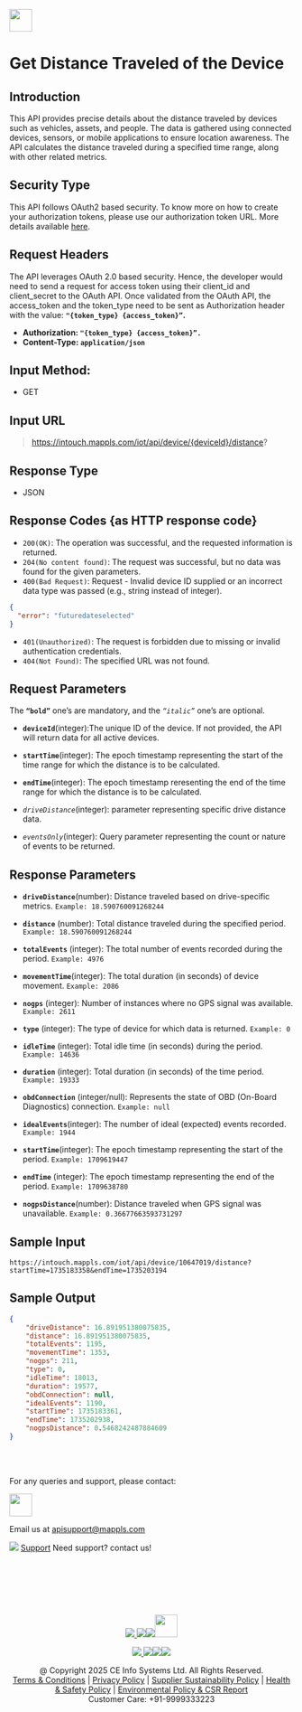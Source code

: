 
[<img src="https://about.mappls.com/about/images/MAPPLS-MapmyIndia-logo.png" height="40"/> </p>](https://about.mappls.com/api/)

# Get Distance Traveled of the Device

## **Introduction**

This API provides precise details about the distance traveled by devices such as vehicles, assets, and people. The data is gathered using connected devices, sensors, or mobile applications to ensure location awareness. The API calculates the distance traveled during a specified time range, along with other related metrics.

## **Security Type**
This API follows OAuth2 based security. To know more on how to create your authorization tokens, please use our authorization token URL. More details available [here](https://github.com/mappls-api/mappls-rest-apis/tree/main/mappls-token-generation-api).

## **Request Headers**

The API leverages OAuth 2.0 based security. Hence, the developer would need to send a request for access token using their client_id and client_secret to the OAuth API. Once validated from the OAuth API, the access_token and the token_type need to be sent as Authorization header with the value: **`"{token_type} {access_token}”`.**

- **Authorization: `"{token_type} {access_token}”.`**
- **Content-Type: `application/json`**


## **Input Method:** 
- GET

## **Input URL**

> https://intouch.mappls.com/iot/api/device​/{deviceId}​/distance?

## **Response Type**
- JSON

## **Response Codes {as HTTP response code}**

- `200(OK)`: The operation was successful, and the requested information is returned.
- `204(No content found)`: The request was successful, but no data was found for the given parameters.
- `400(Bad Request)`: Request - Invalid device ID supplied or an incorrect data type was passed (e.g., string instead of integer).

```json
{
  "error": "futuredateselected"
}
```
- `401(Unauthorized)`: The request is forbidden due to missing or invalid authentication credentials.
- `404(Not Found)`: The specified URL was not found.

## **Request Parameters**

The **`“bold”`** one’s are mandatory, and the *`“italic”`* one’s are optional.

- **`deviceId`**(integer):The unique ID of the device. If not provided, the API will return data for all active devices.

- **`startTime`**(integer): The epoch timestamp representing the start of the time range for which the distance is to be calculated.

- **`endTime`**(integer): The epoch timestamp reresenting the end of the time range for which the distance is to be calculated.

- *`driveDistance`*(integer): parameter representing specific drive distance data.

- *`eventsOnly`*(integer): Query parameter representing the count or nature of events to be returned.


## **Response Parameters**

- **`driveDistance`**(number): Distance traveled based on drive-specific metrics. `Example: 18.590760091268244`

- **`distance`** (number): Total distance traveled during the specified period. `Example: 18.590760091268244`

- **`totalEvents`** (integer): The total number of events recorded during the period. `Example: 4976`

- **`movementTime`**(integer): The total duration (in seconds) of device movement. `Example: 2086`

- **`nogps`** (integer): Number of instances where no GPS signal was available. `Example: 2611`

- **`type`** (integer): The type of device for which data is returned. `Example: 0`

- **`idleTime`** (integer): Total idle time (in seconds) during the period. `Example: 14636`

- **`duration`** (integer): Total duration (in seconds) of the time period. `Example: 19333`

- **`obdConnection`** (integer/null): Represents the state of OBD (On-Board Diagnostics) connection. `Example: null`

- **`idealEvents`**(integer): The number of ideal (expected) events recorded. `Example: 1944`

- **`startTime`**(integer): The epoch timestamp representing the start of the period. `Example: 1709619447`

- **`endTime`** (integer): The epoch timestamp representing the end of the period. `Example: 1709638780`

- **`nogpsDistance`**(number): Distance traveled when GPS signal was unavailable. `Example: 0.36677663593731297`

## **Sample Input**

```
https://intouch.mappls.com/iot/api/device/10647019/distance?startTime=1735183358&endTime=1735203194
```

## **Sample Output**

```json
{
    "driveDistance": 16.891951380075835,
    "distance": 16.891951380075835,
    "totalEvents": 1195,
    "movementTime": 1353,
    "nogps": 211,
    "type": 0,
    "idleTime": 18013,
    "duration": 19577,
    "obdConnection": null,
    "idealEvents": 1190,
    "startTime": 1735183361,
    "endTime": 1735202938,
    "nogpsDistance": 0.5468242487884609
}
```



<br></br>

For any queries and support, please contact: 

[<img src="https://about.mappls.com/images/mappls-logo.svg" height="40"/> </p>](https://about.mappls.com/api/)
Email us at [apisupport@mappls.com](mailto:apisupport@mappls.com)


![](https://www.mapmyindia.com/api/img/icons/support.png)
[Support](https://about.mappls.com/contact/)
Need support? contact us!

<br></br>


<br></br>

[<p align="center"> <img src="https://www.mapmyindia.com/api/img/icons/stack-overflow.png"/> ](https://stackoverflow.com/questions/tagged/mappls-api)[![](https://www.mapmyindia.com/api/img/icons/blog.png)](https://about.mappls.com/blog/)[![](https://www.mapmyindia.com/api/img/icons/gethub.png)](https://github.com/Mappls-api)[<img src="https://mmi-api-team.s3.ap-south-1.amazonaws.com/API-Team/npm-logo.one-third%5B1%5D.png" height="40"/> </p>](https://www.npmjs.com/org/mapmyindia) 



[<p align="center"> <img src="https://www.mapmyindia.com/june-newsletter/icon4.png"/> ](https://www.facebook.com/Mapplsofficial)[![](https://www.mapmyindia.com/june-newsletter/icon2.png)](https://twitter.com/mappls)[![](https://www.mapmyindia.com/newsletter/2017/aug/llinkedin.png)](https://www.linkedin.com/company/mappls/)[![](https://www.mapmyindia.com/june-newsletter/icon3.png)](https://www.youtube.com/channel/UCAWvWsh-dZLLeUU7_J9HiOA)




<div align="center">@ Copyright 2025 CE Info Systems Ltd. All Rights Reserved.</div>

<div align="center"> <a href="https://about.mappls.com/api/terms-&-conditions">Terms & Conditions</a> | <a href="https://about.mappls.com/about/privacy-policy">Privacy Policy</a> | <a href="https://about.mappls.com/pdf/mapmyIndia-sustainability-policy-healt-labour-rules-supplir-sustainability.pdf">Supplier Sustainability Policy</a> | <a href="https://about.mappls.com/pdf/Health-Safety-Management.pdf">Health & Safety Policy</a> | <a href="https://about.mappls.com/pdf/Environment-Sustainability-Policy-CSR-Report.pdf">Environmental Policy & CSR Report</a>

<div align="center">Customer Care: +91-9999333223</div>

